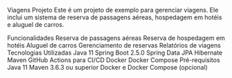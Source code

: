 Viagens Projeto
Este é um projeto de exemplo para gerenciar viagens. Ele inclui um sistema de reserva de passagens aéreas, hospedagem em hotéis e aluguel de carros.

Funcionalidades
Reserva de passagens aéreas
Reserva de hospedagem em hotéis
Aluguel de carros
Gerenciamento de reservas
Relatórios de viagens
Tecnologias Utilizadas
Java 11
Spring Boot 2.5.0
Spring Data JPA
Hibernate
Maven
GitHub Actions para CI/CD
Docker
Docker Compose
Pré-requisitos
Java 11
Maven 3.6.3 ou superior
Docker e Docker Compose (opcional)
